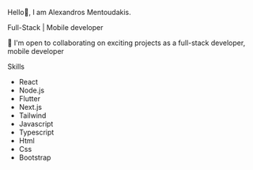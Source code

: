Hello👋, I am Alexandros Mentoudakis.

Full-Stack | Mobile developer

🤝  I'm open to collaborating on exciting projects as a full-stack developer, mobile developer

<div>
    Skills
</div>
<div>
    <ul>
        <li>React</li>
        <li>Node.js</li>
        <li>Flutter</li>
        <li>Next.js</li>
        <li>Tailwind</li>
        <li>Javascript</li>
        <li>Typescript</li>
        <li>Html</li>
        <li>Css</li>
        <li>Bootstrap</li>
    </ul>
</div>
